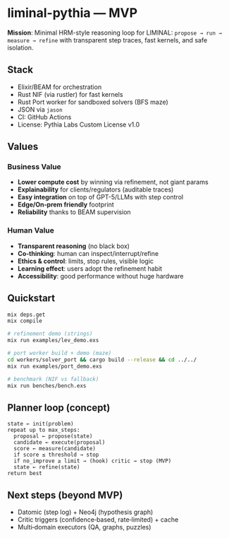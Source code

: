 # liminal-pythia — MVP

**Mission**: Minimal HRM-style reasoning loop for LIMINAL: `propose → run → measure → refine` with transparent step traces, fast kernels, and safe isolation.

## Stack
- Elixir/BEAM for orchestration
- Rust NIF (via rustler) for fast kernels
- Rust Port worker for sandboxed solvers (BFS maze)
- JSON via `jason`
- CI: GitHub Actions
- License: Pythia Labs Custom License v1.0

## Values
### Business Value
- **Lower compute cost** by winning via refinement, not giant params
- **Explainability** for clients/regulators (auditable traces)
- **Easy integration** on top of GPT-5/LLMs with step control
- **Edge/On‑prem friendly** footprint
- **Reliability** thanks to BEAM supervision

### Human Value
- **Transparent reasoning** (no black box)
- **Co‑thinking**: human can inspect/interrupt/refine
- **Ethics & control**: limits, stop rules, visible logic
- **Learning effect**: users adopt the refinement habit
- **Accessibility**: good performance without huge hardware

## Quickstart
```bash
mix deps.get
mix compile

# refinement demo (strings)
mix run examples/lev_demo.exs

# port worker build + demo (maze)
cd workers/solver_port && cargo build --release && cd ../../
mix run examples/port_demo.exs

# benchmark (NIF vs fallback)
mix run benches/bench.exs
```

## Planner loop (concept)
```
state ← init(problem)
repeat up to max_steps:
  proposal ← propose(state)
  candidate ← execute(proposal)
  score ← measure(candidate)
  if score ≤ threshold → stop
  if no_improve ≥ limit → (hook) critic → stop (MVP)
  state ← refine(state)
return best
```

## Next steps (beyond MVP)
- Datomic (step log) + Neo4j (hypothesis graph)
- Critic triggers (confidence‑based, rate‑limited) + cache
- Multi‑domain executors (QA, graphs, puzzles)

